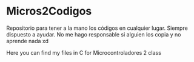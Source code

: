 # Micros2Codigos
Repositorio para tener a la mano los códigos en cualquier lugar. Siempre dispuesto a ayudar. No me hago responsable si alguien los copia y no aprende nada xd 

Here you can find my files in C for Microcontroladores 2 class
